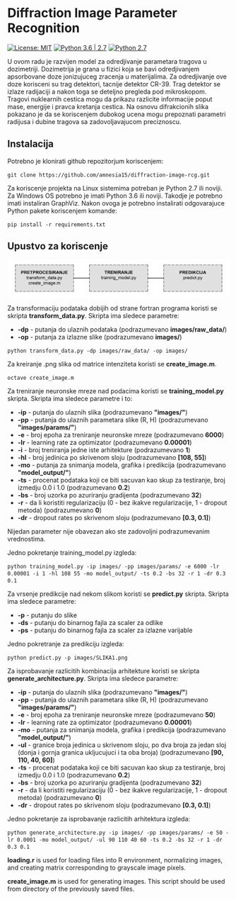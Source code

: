 # Diffraction Image Parameter Recognition
[![License: MIT](https://img.shields.io/badge/License-MIT-yellow.svg)](https://opensource.org/licenses/MIT)
[![Python 3.6 | 2.7](https://img.shields.io/badge/python-3.6-blue.svg)](https://www.python.org/downloads/release/python-360/)
[![Python 2.7](https://img.shields.io/badge/python-2.7-blue.svg)](https://www.python.org/downloads/release/python-270/)

U ovom radu je razvijen model za odredjivanje parametara tragova u dozimetriji. Dozimetrija je grana u fizici koja se bavi odredjivanjem apsorbovane doze jonizujuceg zracenja u materijalima. Za odredjivanje ove doze korisceni su trag detektori, tacnije detektor CR-39. Trag detektor se izlaze radijaciji a nakon toga se deteljno pregleda pod mikroskopom. Tragovi nuklearnih cestica mogu da prikazu razlicite informacije poput mase, energije i pravca kretanja cestica. Na osnovu difrakcionih slika pokazano je da se koriscenjem dubokog ucena mogu prepoznati parametri radijusa i dubine tragova sa zadovoljavajucom preciznoscu.

## Instalacija
Potrebno je klonirati github repozitorjum koriscenjem:
```
git clone https://github.com/amnesia15/diffraction-image-rcg.git
```
Za koriscenje projekta na Linux sistemima potreban je Python 2.7 ili noviji. Za Windows OS potrebno je imati Python 3.6 ili noviji. Takodje je potrebno imati instaliran GraphViz. Nakon ovoga je potrebno instalirati odgovarajuce Python pakete koriscenjem komande:
```
pip install -r requirements.txt
```

## Upustvo za koriscenje

![alt text](https://github.com/amnesia15/diffraction-image-rcg/blob/master/docs/images/pipeline.png "Pipeline")


Za transformaciju podataka dobijih od strane fortran programa koristi se skripta **transform_data.py**. Skripta ima sledece parametre:
* **-dp** - putanja do ulaznih podataka (podrazumevano **images/raw_data/**)
* **-op** - putanja za izlazne slike (podrazumevano **images/**)
```
python transform_data.py -dp images/raw_data/ -op images/
```

Za kreiranje .png slika od matrice intenziteta koristi se **create_image.m**.
```
octave create_image.m
```

Za treniranje neuronske mreze nad podacima koristi se **training_model.py** skripta. Skripta ima sledece parametre i to:
* **-ip** - putanja do ulaznih slika (podrazumevano **"images/"**)
* **-pp** - putanja do ulaznih parametara slike (R, H) (podrazumevano **"images/params/"**)
* **-e** - broj epoha za treniranje neuronske mreze (podrazumevano **6000**)
* **-lr** - learning rate za optimizator (podrazumevano **0.00001**)
* **-i** - broj treniranja jedne iste arhitekture (podrazumevano **1**)
* **-hl** - broj jedinica po skrivenom sloju (podrazumevano **[108, 55]**)
* **-mo** - putanja za snimanja modela, grafika i predikcija (podrazumevano **"model_output/"**)
* **-ts** - procenat podataka koji ce biti sacuvan kao skup za testiranje, broj izmedju 0.0 i 1.0 (podrazumevano **0.2**)
* **-bs** - broj uzorka po azuriranju gradijenta (podrazumevano **32**)
* **-r** - da li koristiti regularizaciju (0 - bez ikakve regularizacije, 1 - dropout metoda) (podrazumevano **0**)
* **-dr** - dropout rates po skrivenom sloju (podrazumevano **[0.3, 0.1]**)

Nijedan parameter nije obavezan ako ste zadovoljni podrazumevanim vrednostima.

Jedno pokretanje training_model.py izgleda:
```
python training_model.py -ip images/ -pp images/params/ -e 6000 -lr 0.00001 -i 1 -hl 108 55 -mo model_output/ -ts 0.2 -bs 32 -r 1 -dr 0.3 0.1
```

Za vrsenje predikcije nad nekom slikom koristi se **predict.py** skripta. Skripta ima sledece parametre:
* **-p** - putanju do slike 
* **-ds** - putanju do binarnog fajla za scaler za odlike
* **-ps** - putanju do binarnog fajla za scaler za izlazne varijable

Jedno pokretranje za predikciju izgleda:
```
python predict.py -p images/SLIKA1.png
```

Za isprobavanje razlicitih kombinacija arhitekture koristi se skripta **generate_architecture.py**. Skripta ima sledece parametre: 
* **-ip** - putanja do ulaznih slika (podrazumevano **"images/"**)
* **-pp** - putanja do ulaznih parametara slike (R, H) (podrazumevano **"images/params/"**)
* **-e** - broj epoha za treniranje neuronske mreze (podrazumevano **50**)
* **-lr** - learning rate za optimizator (podrazumevano **0.00001**)
* **-mo** - putanja za snimanja modela, grafika i predikcija (podrazumevano **"model_output/"**)
* **-ul** - granice broja jedinica u skrivenom sloju, po dva broja za jedan sloj (donja i gornja granica ukljucujuci i ta oba broja) (podrazumevano **[90, 110, 40, 60]**)
* **-ts** - procenat podataka koji ce biti sacuvan kao skup za testiranje, broj izmedju 0.0 i 1.0 (podrazumevano **0.2**)
* **-bs** - broj uzorka po azuriranju gradijenta (podrazumevano **32**)
* **-r** - da li koristiti regularizaciju (0 - bez ikakve regularizacije, 1 - dropout metoda) (podrazumevano **0**)
* **-dr** - dropout rates po skrivenom sloju (podrazumevano **[0.3, 0.1]**)

Jedno pokretanje za isprobavanje razlicitih arhitektura izgleda:
```
python generate_architecture.py -ip images/ -pp images/params/ -e 50 -lr 0.0001 -mo model_output/ -ul 90 110 40 60 -ts 0.2 -bs 32 -r 1 -dr 0.3 0.1
```

**loading.r** is used for loading files into R environment, normalizing images, and creating matrix corresponding to grayscale image pixels.  

**create_image.m** is used for generating images. This script should be used from directory of the previously saved files.
